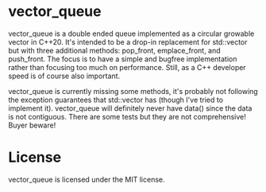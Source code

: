 # vector_queue
vector_queue is a double ended queue implemented as a circular growable vector in C++20. It's intended to be a drop-in replacement for std::vector but with three additional methods: pop_front, emplace_front, and push_front. The focus is to have a simple and bugfree implementation rather than focusing too much on performance. Still, as a C++ developer speed is of course also important. 

vector_queue is currently missing some methods, it's probably not following the exception guarantees that std::vector has (though I've tried to implement it). vector_queue will definitely never have data() since the data is not contiguous. There are some tests but they are not comprehensive! Buyer beware!

# License
vector_queue is licensed under the MIT license.
